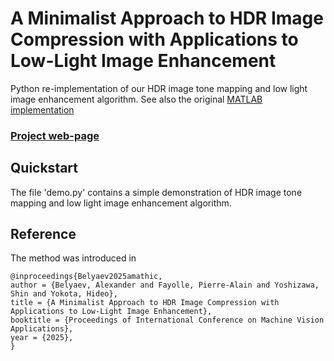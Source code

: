 # A Minimalist Approach to HDR Image Compression with Applications to Low-Light Image Enhancement 
Python re-implementation of our HDR image tone mapping and low light image enhancement algorithm. See also the original [MATLAB implementation](https://github.com/fayolle/amathic_mva_2025)

### [Project web-page](https://web-ext.u-aizu.ac.jp/~fayolle/temp/amathic_mva_2025/amathic_mva_2025.html)

## Quickstart 
The file 'demo.py' contains a simple demonstration of HDR image tone mapping and low light image enhancement algorithm. 

## Reference 
The method was introduced in 
```
@inproceedings{Belyaev2025amathic,
author = {Belyaev, Alexander and Fayolle, Pierre-Alain and Yoshizawa, Shin and Yokota, Hideo},
title = {A Minimalist Approach to HDR Image Compression with Applications to Low-Light Image Enhancement},
booktitle = {Proceedings of International Conference on Machine Vision Applications},
year = {2025},
}
```
